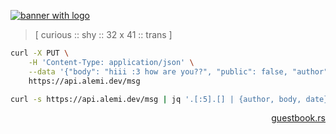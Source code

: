 [![banner with logo](https://cdn.alemi.dev/profile/pic/banner.png)](https://alemi.dev)

> [ curious :: shy :: 32 x 41 :: trans ]

```sh
curl -X PUT \
    -H 'Content-Type: application/json' \
    --data '{"body": "hiii :3 how are you??", "public": false, "author": "curl from your git :p"}' \
    https://api.alemi.dev/msg
```

```sh
curl -s https://api.alemi.dev/msg | jq '.[:5].[] | {author, body, date}'
```

<p align="right"><a href="https://github.com/alemidev/guestbook.rs">guestbook.rs</a></p>
